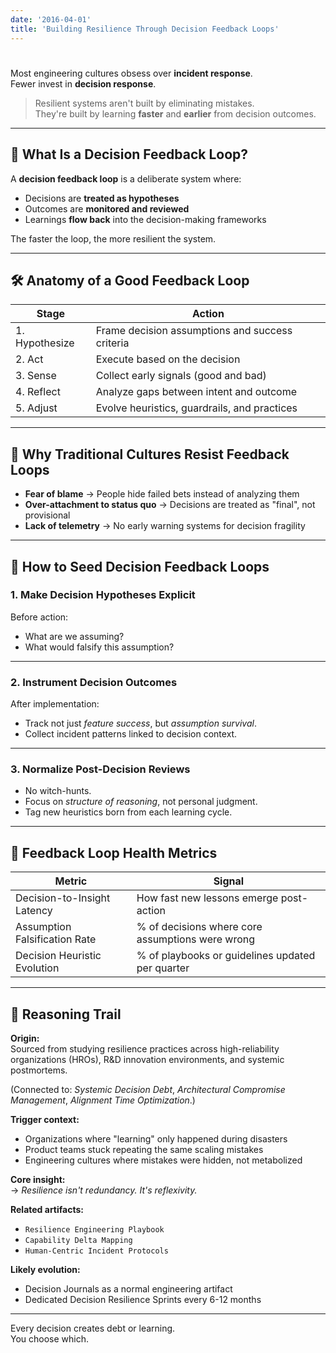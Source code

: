 ```yaml
---
date: '2016-04-01'
title: 'Building Resilience Through Decision Feedback Loops'
---
```


# 

Most engineering cultures obsess over **incident response**.  
Fewer invest in **decision response**.

> Resilient systems aren't built by eliminating mistakes.  
> They're built by learning **faster** and **earlier** from decision outcomes.

---

## 🧠 What Is a Decision Feedback Loop?

A **decision feedback loop** is a deliberate system where:

- Decisions are **treated as hypotheses**  
- Outcomes are **monitored and reviewed**  
- Learnings **flow back** into the decision-making frameworks

The faster the loop, the more resilient the system.

---

## 🛠 Anatomy of a Good Feedback Loop

| Stage | Action |
|-------|--------|
| 1. Hypothesize | Frame decision assumptions and success criteria |
| 2. Act | Execute based on the decision |
| 3. Sense | Collect early signals (good and bad) |
| 4. Reflect | Analyze gaps between intent and outcome |
| 5. Adjust | Evolve heuristics, guardrails, and practices |

---

## 🚨 Why Traditional Cultures Resist Feedback Loops

- **Fear of blame** → People hide failed bets instead of analyzing them
- **Over-attachment to status quo** → Decisions are treated as "final", not provisional
- **Lack of telemetry** → No early warning systems for decision fragility

---

## 🌱 How to Seed Decision Feedback Loops

### 1. **Make Decision Hypotheses Explicit**
Before action:
- What are we assuming?
- What would falsify this assumption?

---

### 2. **Instrument Decision Outcomes**
After implementation:
- Track not just *feature success*, but *assumption survival*.
- Collect incident patterns linked to decision context.

---

### 3. **Normalize Post-Decision Reviews**
- No witch-hunts.
- Focus on *structure of reasoning*, not personal judgment.
- Tag new heuristics born from each learning cycle.

---

## 📏 Feedback Loop Health Metrics

| Metric | Signal |
|--------|--------|
| Decision-to-Insight Latency | How fast new lessons emerge post-action |
| Assumption Falsification Rate | % of decisions where core assumptions were wrong |
| Decision Heuristic Evolution | % of playbooks or guidelines updated per quarter |

---

## 🧭 Reasoning Trail

**Origin:**  
Sourced from studying resilience practices across high-reliability organizations (HROs), R&D innovation environments, and systemic postmortems.

(Connected to: *Systemic Decision Debt*, *Architectural Compromise Management*, *Alignment Time Optimization*.)

**Trigger context:**  
- Organizations where "learning" only happened during disasters  
- Product teams stuck repeating the same scaling mistakes  
- Engineering cultures where mistakes were hidden, not metabolized

**Core insight:**  
→ *Resilience isn't redundancy. It's reflexivity.*

**Related artifacts:**  
- `Resilience Engineering Playbook`  
- `Capability Delta Mapping`  
- `Human-Centric Incident Protocols`

**Likely evolution:**  
- Decision Journals as a normal engineering artifact  
- Dedicated Decision Resilience Sprints every 6-12 months

---

Every decision creates debt or learning.  
You choose which.
